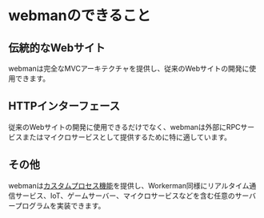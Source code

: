 # webmanのできること

## 伝統的なWebサイト
webmanは完全なMVCアーキテクチャを提供し、従来のWebサイトの開発に使用できます。

## HTTPインターフェース
従来のWebサイトの開発に使用できるだけでなく、webmanは外部にRPCサービスまたはマイクロサービスとして提供するために特に適しています。

## その他
webmanは[カスタムプロセス機能](process.md)を提供し、Workerman同様にリアルタイム通信サービス、IoT、ゲームサーバー、マイクロサービスなどを含む任意のサーバープログラムを実装できます。
